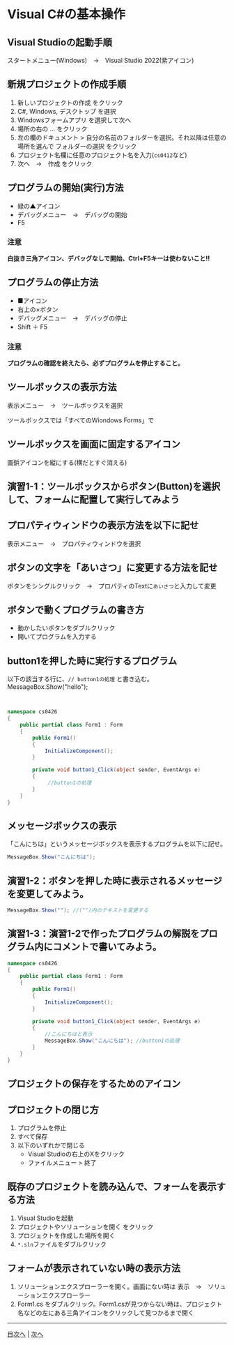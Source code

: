 # Visual C#の基本操作
## Visual Studioの起動手順
スタートメニュー(Windows)　→　Visual Studio 2022(紫アイコン)


## 新規プロジェクトの作成手順
1. 新しいプロジェクトの作成 をクリック
2. C#, Windows, デスクトップ を選択
3. Windowsフォームアプリ を選択して次へ
4. 場所の右の ... をクリック
5. 左の欄のドキュメント > 自分の名前のフォルダーを選択。それ以降は任意の場所を選んで フォルダーの選択 をクリック
6. プロジェクト名欄に任意のプロジェクト名を入力(`cs0412`など)
7. 次へ　→　作成 をクリック


## プログラムの開始(実行)方法
- 緑の▲アイコン
- デバッグメニュー　→　デバッグの開始
- F5

### 注意

**白抜き三角アイコン、デバッグなしで開始、Ctrl+F5キーは使わないこと!!**

## プログラムの停止方法
- ■アイコン
- 右上の×ボタン
- デバッグメニュー　→　デバッグの停止
- Shift ＋ F5



### 注意

**プログラムの確認を終えたら、必ずプログラムを停止すること。**

## ツールボックスの表示方法

表示メニュー　→　ツールボックスを選択

ツールボックスでは「すべてのWiondows Forms」で


## ツールボックスを画面に固定するアイコン

画鋲アイコンを縦にする(横だとすぐ消える)


## 演習1-1：ツールボックスからボタン(Button)を選択して、フォームに配置して実行してみよう



## プロパティウィンドウの表示方法を以下に記せ
表示メニュー　→　プロパティウィンドウを選択



## ボタンの文字を「あいさつ」に変更する方法を記せ
ボタンをシングルクリック　→　プロパティのTextに`あいさつ`と入力して変更

## ボタンで動くプログラムの書き方

- 動かしたいボタンをダブルクリック
- 開いてプログラムを入力する

## button1を押した時に実行するプログラム
以下の該当する行に、`// button1の処理` と書き込む。
MessageBox.Show("hello");
```cs


namespace cs0426
{
    public partial class Form1 : Form
    {
        public Form1()
        {
            InitializeComponent();
        }

        private void button1_Click(object sender, EventArgs e)
        {
             //button1の処理
        }
    }
}
```

## メッセージボックスの表示
「こんにちは」というメッセージボックスを表示するプログラムを以下に記せ。

```cs
MessageBox.Show("こんにちは");
```

## 演習1-2：ボタンを押した時に表示されるメッセージを変更してみよう。

```cs
MessageBox.Show(""); //("")内のテキストを変更する
```

## 演習1-3：演習1-2で作ったプログラムの解説をプログラム内にコメントで書いてみよう。

```cs
namespace cs0426
{
    public partial class Form1 : Form
    {
        public Form1()
        {
            InitializeComponent();
        }

        private void button1_Click(object sender, EventArgs e)
        {
            //こんにちはと表示
            MessageBox.Show("こんにちは"); //button1の処理
        }
    }
}
```

## プロジェクトの保存をするためのアイコン



## プロジェクトの閉じ方

1. プログラムを停止
2. すべて保存
3. 以下のいずれかで閉じる
   - Visual Studioの右上のXをクリック
   - ファイルメニュー > 終了


## 既存のプロジェクトを読み込んで、フォームを表示する方法

1. Visual Studioを起動
2. プロジェクトやソリューションを開く をクリック
3. プロジェクトを作成した場所を開く
4. `*.sln`ファイルをダブルクリック

## フォームが表示されていない時の表示方法

1. ソリューションエクスプローラーを開く。画面にない時は 表示　→　ソリューションエクスプローラー
2. Form1.cs をダブルクリック。Form1.csが見つからない時は、プロジェクト名などの左にある三角アイコンをクリックして見つかるまで開く


---

[目次へ](README.md#%E7%9B%AE%E6%AC%A1) | [次へ](README.md#%E3%83%97%E3%83%AD%E3%82%B0%E3%83%A9%E3%83%9F%E3%83%B3%E3%82%B0%E3%81%AE%E8%82%9D)
